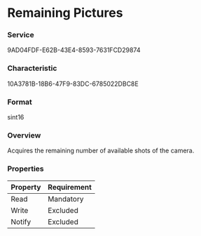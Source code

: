 # Remaining Pictures

### Service

9AD04FDF-E62B-43E4-8593-7631FCD29874

### Characteristic

10A3781B-18B6-47F9-83DC-6785022DBC8E

### Format

sint16

### Overview

Acquires the remaining number of available shots of the camera.

### Properties

| Property | Requirement |
|:--|:--|
| Read | Mandatory |
| Write | Excluded |
| Notify | Excluded |
